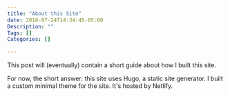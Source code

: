 ```yaml
---
title: "About this Site"
date: 2018-07-24T14:34:45-05:00
Description: ""
Tags: []
Categories: []

---
```


This post will (eventually) contain a short guide about how I built this site.

For now, the short answer: this site uses Hugo, a static site generator. I
built a custom minimal theme for the site. It's hosted by Netlify.
